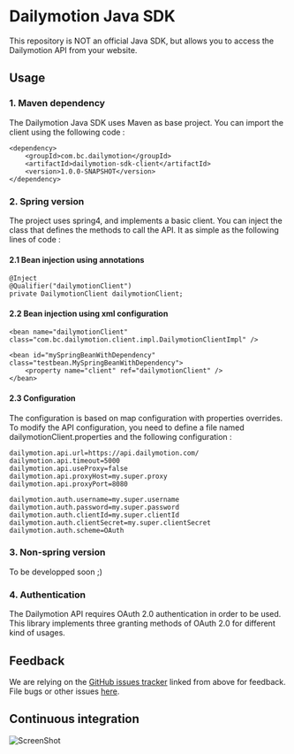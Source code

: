 Dailymotion Java SDK
====================

This repository is NOT an official Java SDK, but allows you to access the Dailymotion
API from your website.

Usage
-----

### 1. Maven dependency

The Dailymotion Java SDK uses Maven as base project. You can import the client using the following code :

    <dependency>
        <groupId>com.bc.dailymotion</groupId>
        <artifactId>dailymotion-sdk-client</artifactId>
        <version>1.0.0-SNAPSHOT</version>
    </dependency>

### 2. Spring version

The project uses spring4, and implements a basic client. You can inject the class that defines the methods to call the API.
It as simple as the following lines of code :

#### 2.1 Bean injection using annotations

    @Inject
    @Qualifier("dailymotionClient")
    private DailymotionClient dailymotionClient;

#### 2.2 Bean injection using xml configuration

    <bean name="dailymotionClient" class="com.bc.dailymotion.client.impl.DailymotionClientImpl" />

    <bean id="mySpringBeanWithDependency" class="testbean.MySpringBeanWithDependency">
        <property name="client" ref="dailymotionClient" />
    </bean>

#### 2.3 Configuration

The configuration is based on map configuration with properties overrides.
To modify the API configuration, you need to define a file named dailymotionClient.properties and the following configuration :

    dailymotion.api.url=https://api.dailymotion.com/
    dailymotion.api.timeout=5000
    dailymotion.api.useProxy=false
    dailymotion.api.proxyHost=my.super.proxy
    dailymotion.api.proxyPort=8080

    dailymotion.auth.username=my.super.username
    dailymotion.auth.password=my.super.password
    dailymotion.auth.clientId=my.super.clientId
    dailymotion.auth.clientSecret=my.super.clientSecret
    dailymotion.auth.scheme=OAuth

### 3. Non-spring version

To be developped soon ;)

### 4. Authentication

The Dailymotion API requires OAuth 2.0 authentication in order to be used. This library implements
three granting methods of OAuth 2.0 for different kind of usages.

Feedback
--------

We are relying on the [GitHub issues tracker][issues] linked from above for feedback. File bugs or
other issues [here][issues].

[issues]: http://github.com/bcecchinato/dailymotion-sdk-java/issues

Continuous integration
----------------------

![ScreenShot](https://secure.travis-ci.org/bcecchinato/dailymotion-sdk-java.png?branch=master)
